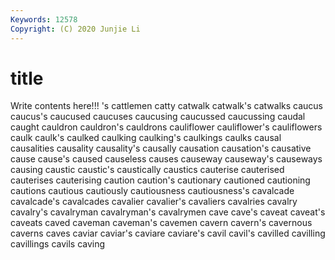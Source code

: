 ```yaml
---
Keywords: 12578
Copyright: (C) 2020 Junjie Li
---
```


# title

Write contents here!!!
's 
cattlemen 
catty 
catwalk 
catwalk's
catwalks 
caucus 
caucus's 
caucused 
caucuses 
caucusing 
caucussed 
caucussing 
caudal 
caught
cauldron 
cauldron's 
cauldrons 
cauliflower 
cauliflower's 
cauliflowers 
caulk 
caulk's 
caulked 
caulking
caulking's 
caulkings 
caulks 
causal 
causalities 
causality 
causality's 
causally 
causation 
causation's
causative 
cause 
cause's 
caused 
causeless 
causes 
causeway 
causeway's 
causeways 
causing
caustic 
caustic's 
caustically 
caustics 
cauterise 
cauterised 
cauterises 
cauterising 
caution 
caution's
cautionary 
cautioned 
cautioning 
cautions 
cautious 
cautiously 
cautiousness 
cautiousness's 
cavalcade 
cavalcade's
cavalcades 
cavalier 
cavalier's 
cavaliers 
cavalries 
cavalry 
cavalry's 
cavalryman 
cavalryman's 
cavalrymen
cave 
cave's 
caveat 
caveat's 
caveats 
caved 
caveman 
caveman's 
cavemen 
cavern
cavern's 
cavernous 
caverns 
caves 
caviar 
caviar's 
caviare 
caviare's 
cavil 
cavil's
cavilled 
cavilling 
cavillings 
cavils 
caving 
